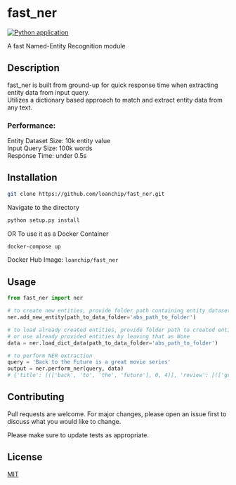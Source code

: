 # fast_ner

[![Python application](https://github.com/loanchip/fast_ner/actions/workflows/python-app.yml/badge.svg?branch=main)](https://github.com/loanchip/fast_ner/actions/workflows/python-app.yml)

A fast Named-Entity Recognition module

## Description
fast_ner is built from ground-up for quick response time when extracting entity data from input query.  
Utilizes a dictionary based approach to match and extract entity data from any text.  
 
### Performance:  
Entity Dataset Size: 10k entity value  
Input Query Size: 100k words  
Response Time: under 0.5s  
 
## Installation
``` bash
git clone https://github.com/loanchip/fast_ner.git
```  
Navigate to the directory  
``` bash
python setup.py install
```   
OR To use it as a Docker Container  
``` bash
docker-compose up
```  
Docker Hub Image: ```loanchip/fast_ner```  
  
## Usage 
```python
from fast_ner import ner

# to create new entities, provide folder path containing entity datasets
ner.add_new_entity(path_to_data_folder='abs_path_to_folder')

# to load already created entities, provide folder path to created entities,
# or use already provided entities by leaving that as None
data = ner.load_dict_data(path_to_data_folder='abs_path_to_folder')

# to perform NER extraction
query = 'Back to the Future is a great movie series'
output = ner.perform_ner(query, data)
# {'title': [(['back', 'to', 'the', 'future'], 0, 4)], 'review': [(['great'], 6, 7)]}
```

## Contributing
Pull requests are welcome. For major changes, please open an issue first to discuss what you would like to change.

Please make sure to update tests as appropriate.

## License
[MIT](https://choosealicense.com/licenses/mit/)

